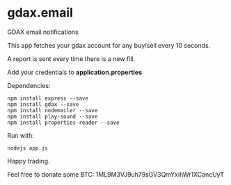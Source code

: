 # gdax.email
GDAX email notifications

This app fetches your gdax account for any buy/sell every 10 seconds.

A report is sent every time there is a new fill.

Add your credentials to **application.properties** 

Dependencies:
```
npm install express --save
npm install gdax --save
npm install nodemailer --save
npm install play-sound --save
npm install properties-reader --save
```

Run with:
```
nodejs app.js
```

Happy trading.

Feel free to donate some BTC:
1ML9M3VJ9uh79sGV3QmYxihWr1XCancUyT

